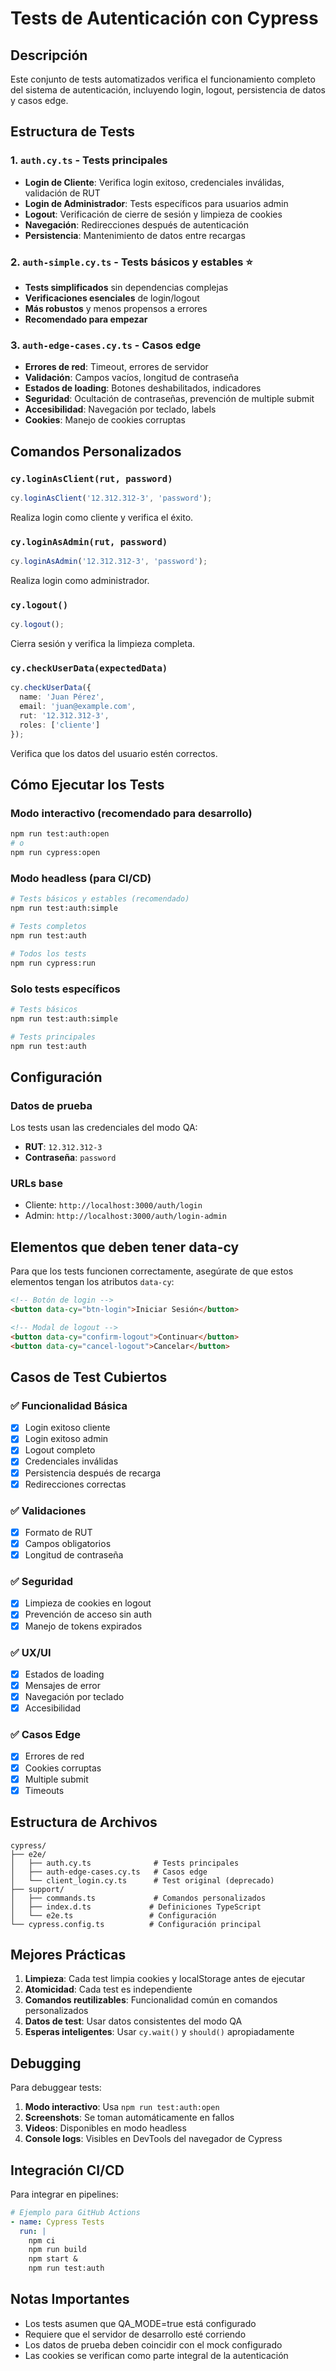 # Tests de Autenticación con Cypress

## Descripción

Este conjunto de tests automatizados verifica el funcionamiento completo del sistema de autenticación, incluyendo login, logout, persistencia de datos y casos edge.

## Estructura de Tests

### 1. `auth.cy.ts` - Tests principales
- **Login de Cliente**: Verifica login exitoso, credenciales inválidas, validación de RUT
- **Login de Administrador**: Tests específicos para usuarios admin
- **Logout**: Verificación de cierre de sesión y limpieza de cookies
- **Navegación**: Redirecciones después de autenticación
- **Persistencia**: Mantenimiento de datos entre recargas

### 2. `auth-simple.cy.ts` - Tests básicos y estables ⭐
- **Tests simplificados** sin dependencias complejas
- **Verificaciones esenciales** de login/logout
- **Más robustos** y menos propensos a errores
- **Recomendado para empezar**

### 3. `auth-edge-cases.cy.ts` - Casos edge
- **Errores de red**: Timeout, errores de servidor
- **Validación**: Campos vacíos, longitud de contraseña
- **Estados de loading**: Botones deshabilitados, indicadores
- **Seguridad**: Ocultación de contraseñas, prevención de multiple submit
- **Accesibilidad**: Navegación por teclado, labels
- **Cookies**: Manejo de cookies corruptas

## Comandos Personalizados

### `cy.loginAsClient(rut, password)`
```typescript
cy.loginAsClient('12.312.312-3', 'password');
```
Realiza login como cliente y verifica el éxito.

### `cy.loginAsAdmin(rut, password)`
```typescript
cy.loginAsAdmin('12.312.312-3', 'password');
```
Realiza login como administrador.

### `cy.logout()`
```typescript
cy.logout();
```
Cierra sesión y verifica la limpieza completa.

### `cy.checkUserData(expectedData)`
```typescript
cy.checkUserData({
  name: 'Juan Pérez',
  email: 'juan@example.com',
  rut: '12.312.312-3',
  roles: ['cliente']
});
```
Verifica que los datos del usuario estén correctos.

## Cómo Ejecutar los Tests

### Modo interactivo (recomendado para desarrollo)
```bash
npm run test:auth:open
# o
npm run cypress:open
```

### Modo headless (para CI/CD)
```bash
# Tests básicos y estables (recomendado)
npm run test:auth:simple

# Tests completos
npm run test:auth

# Todos los tests
npm run cypress:run
```

### Solo tests específicos
```bash
# Tests básicos
npm run test:auth:simple

# Tests principales
npm run test:auth
```

## Configuración

### Datos de prueba
Los tests usan las credenciales del modo QA:
- **RUT**: `12.312.312-3`
- **Contraseña**: `password`

### URLs base
- Cliente: `http://localhost:3000/auth/login`
- Admin: `http://localhost:3000/auth/login-admin`

## Elementos que deben tener data-cy

Para que los tests funcionen correctamente, asegúrate de que estos elementos tengan los atributos `data-cy`:

```html
<!-- Botón de login -->
<button data-cy="btn-login">Iniciar Sesión</button>

<!-- Modal de logout -->
<button data-cy="confirm-logout">Continuar</button>
<button data-cy="cancel-logout">Cancelar</button>
```

## Casos de Test Cubiertos

### ✅ Funcionalidad Básica
- [x] Login exitoso cliente
- [x] Login exitoso admin
- [x] Logout completo
- [x] Credenciales inválidas
- [x] Persistencia después de recarga
- [x] Redirecciones correctas

### ✅ Validaciones
- [x] Formato de RUT
- [x] Campos obligatorios
- [x] Longitud de contraseña

### ✅ Seguridad
- [x] Limpieza de cookies en logout
- [x] Prevención de acceso sin auth
- [x] Manejo de tokens expirados

### ✅ UX/UI
- [x] Estados de loading
- [x] Mensajes de error
- [x] Navegación por teclado
- [x] Accesibilidad

### ✅ Casos Edge
- [x] Errores de red
- [x] Cookies corruptas
- [x] Multiple submit
- [x] Timeouts

## Estructura de Archivos

```
cypress/
├── e2e/
│   ├── auth.cy.ts              # Tests principales
│   ├── auth-edge-cases.cy.ts   # Casos edge
│   └── client_login.cy.ts      # Test original (deprecado)
├── support/
│   ├── commands.ts             # Comandos personalizados
│   ├── index.d.ts             # Definiciones TypeScript
│   └── e2e.ts                 # Configuración
└── cypress.config.ts          # Configuración principal
```

## Mejores Prácticas

1. **Limpieza**: Cada test limpia cookies y localStorage antes de ejecutar
2. **Atomicidad**: Cada test es independiente
3. **Comandos reutilizables**: Funcionalidad común en comandos personalizados
4. **Datos de test**: Usar datos consistentes del modo QA
5. **Esperas inteligentes**: Usar `cy.wait()` y `should()` apropiadamente

## Debugging

Para debuggear tests:

1. **Modo interactivo**: Usa `npm run test:auth:open`
2. **Screenshots**: Se toman automáticamente en fallos
3. **Videos**: Disponibles en modo headless
4. **Console logs**: Visibles en DevTools del navegador de Cypress

## Integración CI/CD

Para integrar en pipelines:

```yaml
# Ejemplo para GitHub Actions
- name: Cypress Tests
  run: |
    npm ci
    npm run build
    npm start &
    npm run test:auth
```

## Notas Importantes

- Los tests asumen que QA_MODE=true está configurado
- Requiere que el servidor de desarrollo esté corriendo
- Los datos de prueba deben coincidir con el mock configurado
- Las cookies se verifican como parte integral de la autenticación
